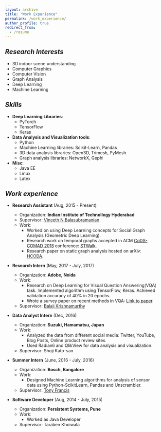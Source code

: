 ```yaml
---
layout: archive
title: "Work Experience"
permalink: /work_experience/
author_profile: true
redirect_from:
  - /resume
---
```


## *Research Interests*
* 3D indoor scene understanding
* Computer Graphics
* Computer Vision
* Graph Analysis
* Deep Learning
* Machine Learning

##  *Skills*

* **Deep Learning Libraries**:
  * PyTorch
  * TensorFlow
  * Keras
* **Data Analysis and Visualization tools**:
  * Python
  * Machine Learning libraries: Scikit-Learn, Pandas
  * 3D data analysis libraries: Open3D, Trimesh, PyMesh
  * Graph analysis libraries: NetworkX, Gephi
* **Misc**:
  * Java EE
  * Linux
  * Latex

##  *Work experience*

* **Research Assistant** (Aug, 2015 - Present)
  * Organization: **Indian Institute of Technollogy Hyderabad**
  * Supervisor: [Vineeth N Balasubramanian](http://www.iith.ac.in/~vineethnb/).
  * Work: 
    * Worked on using Deep Learning concepts for Social Graph Analysis (Geometric Deep Learning).
    *  Research work on temporal graphs accepted in ACM [CoDS-COMAD 2018](http://cods-comad.in/2018/index.html) conference: [STWalk](https://arxiv.org/pdf/1711.04150.pdf).
    * Research paper on static graph analysis hosted on arXiv: [HCODA](https://arxiv.org/pdf/1612.09435.pdf).
  

* **Research Intern** (May, 2017 - July, 2017)
  * Organization: **Adobe, Noida**
  * Work: 
    * Research on Deep Learning for Visual Question Answering(VQA) task. Implemented algorithm using TensorFlow, Keras. Achieved validation accuracy of 40% in 20 epochs.
    * Wrote a survey paper on recent methods in VQA: [Link to paper](https://arxiv.org/pdf/1709.08203.pdf)
  * Supervisor: [Balaji Krishnamurthy](https://in.linkedin.com/in/balaji-krishnamurthy-4241695)

* **Data Analyst Intern** (Dec, 2016)
  * Organization: **Suzuki, Hamamatsu, Japan**
  * Work:
    * Analyzed the data from different social media: Twitter, YouTube, Blog Posts, Online product review sites.
    * Used Radian6 and QlikView for data analysis and visualization.
  * Supervisor: Shoji Kato-san

* **Summer Intern** (June, 2016 - July, 2016)
  * Organization: **Bosch, Bangalore**
  * Work: 
    * Designed Machine Learning algorithms for analysis of sensor data using Python-ScikitLearn, Pandas and Unscrambler.
  * Supervisor: [Tony Francis](https://www.linkedin.com/in/tonyfrancis/)

* **Software Developer** (Aug, 2014 - July, 2015)
  * Organization: **Persistent Systems, Pune**
  * Work: 
    * Worked as Java Developer
  * Supervisor:  Taraben Khoiwala

